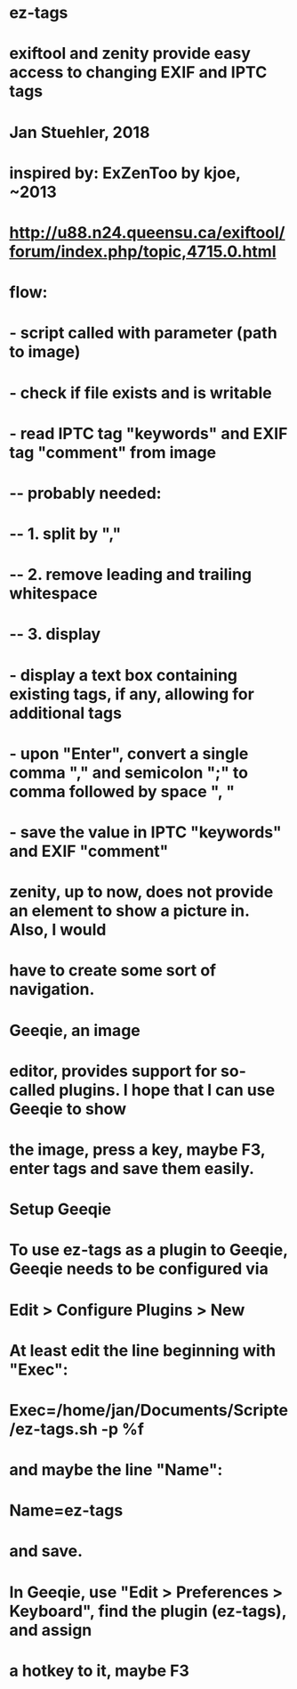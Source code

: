 # ez-tags
# 
# exiftool and zenity provide easy access to changing EXIF and IPTC tags
# Jan Stuehler, 2018

# inspired by: ExZenToo by kjoe, ~2013
# http://u88.n24.queensu.ca/exiftool/forum/index.php/topic,4715.0.html

# flow:
# - script called with parameter (path to image)
# - check if file exists and is writable
# - read IPTC tag "keywords" and EXIF tag "comment" from image
# -- probably needed:
# -- 1. split by ","
# -- 2. remove leading and trailing whitespace
# -- 3. display
# - display a text box containing existing tags, if any, allowing for additional tags
# - upon "Enter", convert a single comma "," and semicolon ";" to comma followed by space ", "
# - save the value in IPTC "keywords" and EXIF "comment"

# zenity, up to now, does not provide an element to show a picture in. Also, I would
# have to create some sort of navigation.
# Geeqie, an image
# editor, provides support for so-called plugins. I hope that I can use Geeqie to show
# the image, press a key, maybe F3, enter tags and save them easily.
# Setup Geeqie
# To use ez-tags as a plugin to Geeqie, Geeqie needs to be configured via
# Edit > Configure Plugins > New
# At least edit the line beginning with "Exec":
# Exec=/home/jan/Documents/Scripte/ez-tags.sh -p %f
# and maybe the line "Name":
# Name=ez-tags
# and save. 

# In Geeqie, use "Edit > Preferences > Keyboard", find the plugin (ez-tags), and assign
# a hotkey to it, maybe F3


